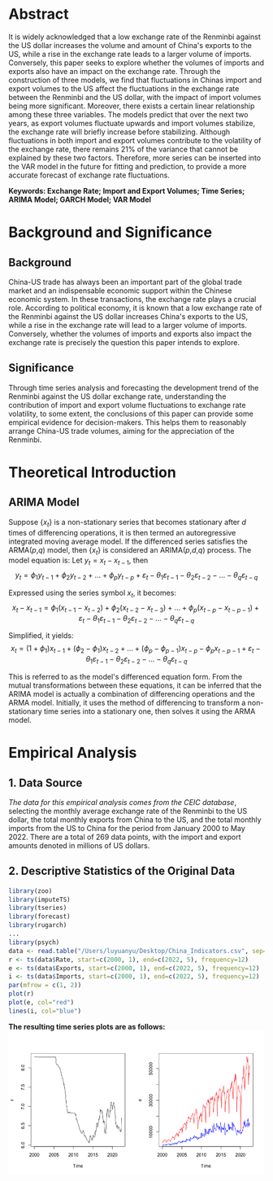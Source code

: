 # Abstract

It is widely acknowledged that a low exchange rate of the Renminbi against the US dollar increases the volume and amount of China's exports to the US, while a rise in the exchange rate leads to a larger volume of imports. Conversely, this paper seeks to explore whether the volumes of imports and exports also have an impact on the exchange rate. Through the construction of three models, we find that fluctuations in Chinas import and export volumes to the US affect the fluctuations in the exchange rate between the Renminbi and the US dollar, with the impact of import volumes being more significant. Moreover, there exists a certain linear relationship among these three variables. The models predict that over the next two years, as export volumes fluctuate upwards and import volumes stabilize, the exchange rate will briefly increase before stabilizing. Although fluctuations in both import and export volumes contribute to the volatility of the exchange rate, there remains 21% of the variance that cannot be explained by these two factors. Therefore, more series can be inserted into the VAR model in the future for fitting and prediction, to provide a more accurate forecast of exchange rate fluctuations.

**Keywords: Exchange Rate; Import and Export Volumes; Time Series; ARIMA Model; GARCH Model; VAR Model**

# Background and Significance

## Background

China-US trade has always been an important part of the global trade market and an indispensable economic support within the Chinese economic system. In these transactions, the exchange rate plays a crucial role. According to political economy, it is known that a low exchange rate of the Renminbi against the US dollar increases China's exports to the US, while a rise in the exchange rate will lead to a larger volume of imports. Conversely, whether the volumes of imports and exports also impact the exchange rate is precisely the question this paper intends to explore.

## Significance

Through time series analysis and forecasting the development trend of the Renminbi against the US dollar exchange rate, understanding the contribution of import and export volume fluctuations to exchange rate volatility, to some extent, the conclusions of this paper can provide some empirical evidence for decision-makers. This helps them to reasonably arrange China-US trade volumes, aiming for the appreciation of the Renminbi.

# Theoretical Introduction

## ARIMA Model

Suppose {${x_{t}}$} is a non-stationary series that becomes stationary after ${d}$ times of differencing operations, it is then termed an autoregressive integrated moving average model. If the differenced series satisfies the ARMA($p$,$q$) model, then {${x_{t}}$} is considered an ARIMA($p$,$d$,$q$) process. The model equation is: Let ${y_{t}=x_{t}-x_{t-1}}$, then
$${y_{t}=\phi_{1}y_{t-1}+\phi_{2}y_{t-2}+\dots +\phi_{p}y_{t-p}+\varepsilon_{t}-\theta_{1}\varepsilon_{t-1}-\theta_{2}\varepsilon_{t-2}-\dots -\theta_{q}\varepsilon_{t-q}}$$

Expressed using the series symbol ${x_{t}}$, it becomes:
$${x_{t}-x_{t-1}=\phi_{1}(x_{t-1}-x_{t-2})+\phi_{2}(x_{t-2}-x_{t-3})+\dots +\phi_{p}(x_{t-p}-x_{t-p-1})+\varepsilon_{t}-\theta_{1}\varepsilon_{t-1}-\theta_{2}\varepsilon_{t-2}-\dots -\theta_{q}\varepsilon_{t-q}}$$

Simplified, it yields:
$${x_{t}=(1+\phi_{1})x_{t-1}+(\phi_{2}-\phi_{1})x_{t-2}+\dots +(\phi_{p}-\phi_{p-1})x_{t-p}-\phi_{p}x_{t-p-1}+\varepsilon_{t}-\theta_{1}\varepsilon_{t-1}-\theta_{2}\varepsilon_{t-2}-\dots -\theta_{q}\varepsilon_{t-q}}$$

This is referred to as the model's differenced equation form. From the mutual transformations between these equations, it can be inferred that the ARIMA model is actually a combination of differencing operations and the ARMA model. Initially, it uses the method of differencing to transform a non-stationary time series into a stationary one, then solves it using the ARMA model.

# Empirical Analysis

## 1. Data Source

*The data for this empirical analysis comes from the CEIC database*, selecting the monthly average exchange rate of the Renminbi to the US dollar, the total monthly exports from China to the US, and the total monthly imports from the US to China for the period from January 2000 to May 2022. There are a total of 269 data points, with the import and export amounts denoted in millions of US dollars.

## 2. Descriptive Statistics of the Original Data

```r
library(zoo)
library(imputeTS)
library(tseries)
library(forecast)
library(rugarch)
...
library(psych)
data <- read.table("/Users/luyuanyu/Desktop/China_Indicators.csv", sep=",", header = T)
r <- ts(data$Rate, start=c(2000, 1), end=c(2022, 5), frequency=12)
e <- ts(data$Exports, start=c(2000, 1), end=c(2022, 5), frequency=12)
i <- ts(data$Imports, start=c(2000, 1), end=c(2022, 5), frequency=12)
par(mfrow = c(1, 2))
plot(r)
plot(e, col="red")
lines(i, col="blue")
```

**The resulting time series plots are as follows:**
![The resulting time series plots are as follows:](1.png)
